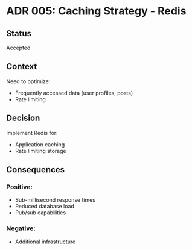 # ADR 005: Caching Strategy - Redis

## Status
Accepted

## Context
Need to optimize:
- Frequently accessed data (user profiles, posts)
- Rate limiting 

## Decision
Implement Redis for:
- Application caching
- Rate limiting storage 

## Consequences
### Positive:
- Sub-millisecond response times
- Reduced database load 
- Pub/sub capabilities

### Negative:
- Additional infrastructure 